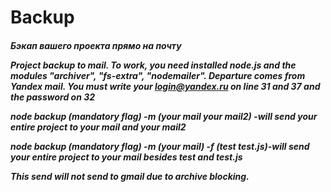 # Backup
<h5>Бэкап вашего проекта прямо на почту

Project backup to mail.
To work, you need installed node.js and the modules "archiver", "fs-extra", "nodemailer". Departure comes from Yandex mail. You must write your login@yandex.ru on line 31 and 37 and the password on 32

node backup (mandatory flag) -m (your mail your mail2) -will send your entire project to your mail and your mail2

node backup (mandatory flag) -m (your mail) -f (test test.js)-will send your entire project to your mail besides test and test.js

This send will not send to gmail due to archive blocking.
